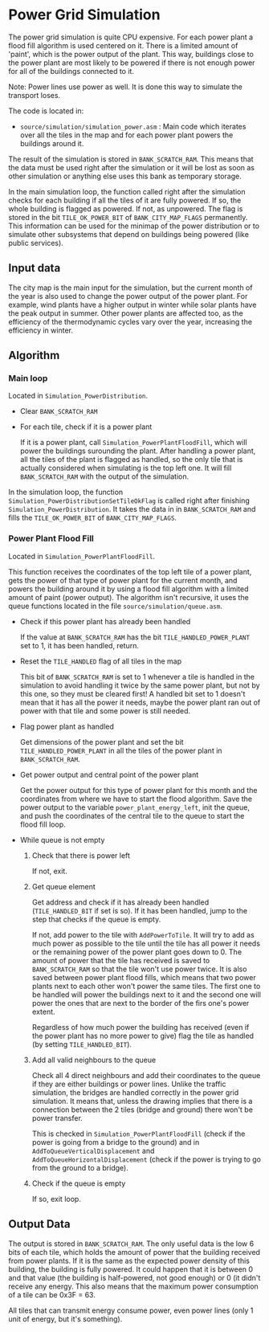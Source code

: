 # Power Grid Simulation

The power grid simulation is quite CPU expensive. For each power plant a flood
fill algorithm is used centered on it. There is a limited amount of 'paint',
which is the power output of the plant. This way, buildings close to the power
plant are most likely to be powered if there is not enough power for all of the
buildings connected to it.

Note: Power lines use power as well. It is done this way to simulate the
transport loses.

The code is located in:
- `source/simulation/simulation_power.asm` : Main code which iterates over all
  the tiles in the map and for each power plant powers the buildings around it.

The result of the simulation is stored in `BANK_SCRATCH_RAM`. This means that
the data must be used right after the simulation or it will be lost as soon as
other simulation or anything else uses this bank as temporary storage.

In the main simulation loop, the function called right after the simulation
checks for each building if all the tiles of it are fully powered. If so, the
whole building is flagged as powered. If not, as unpowered. The flag is stored
in the bit `TILE_OK_POWER_BIT` of `BANK_CITY_MAP_FLAGS` permanently. This
information can be used for the minimap of the power distribution or to simulate
other subsystems that depend on buildings being powered (like public services).

## Input data

The city map is the main input for the simulation, but the current month of the
year is also used to change the power output of the power plant. For example,
wind plants have a higher output in winter while solar plants have the peak
output in summer. Other power plants are affected too, as the efficiency of the
thermodynamic cycles vary over the year, increasing the efficiency in winter.

## Algorithm

### Main loop

Located in `Simulation_PowerDistribution`.

- Clear `BANK_SCRATCH_RAM`

- For each tile, check if it is a power plant

  If it is a power plant, call `Simulation_PowerPlantFloodFill`, which will
  power the buildings surounding the plant. After handling a power plant, all
  the tiles of the plant is flagged as handled, so the only tile that is
  actually considered when simulating is the top left one. It will fill
  `BANK_SCRATCH_RAM` with the output of the simulation.

In the simulation loop, the function `Simulation_PowerDistributionSetTileOkFlag`
is called right after finishing `Simulation_PowerDistribution`. It takes the
data in in `BANK_SCRATCH_RAM` and fills the `TILE_OK_POWER_BIT` of
`BANK_CITY_MAP_FLAGS`.

### Power Plant Flood Fill

Located in `Simulation_PowerPlantFloodFill`.

This function receives the coordinates of the top left tile of a power plant,
gets the power of that type of power plant for the current month, and powers the
building around it by using a flood fill algorithm with a limited amount of
paint (power output). The algorithm isn't recursive, it uses the queue functions
located in the file `source/simulation/queue.asm`.

- Check if this power plant has already been handled

  If the value at `BANK_SCRATCH_RAM` has the bit `TILE_HANDLED_POWER_PLANT` set
  to 1, it has been handled, return.

- Reset the `TILE_HANDLED` flag of all tiles in the map

  This bit of `BANK_SCRATCH_RAM` is set to 1 whenever a tile is handled in the
  simulation to avoid handling it twice by the same power plant, but not by this
  one, so they must be cleared first! A handled bit set to 1 doesn't mean that
  it has all the power it needs, maybe the power plant ran out of power with
  that tile and some power is still needed.

- Flag power plant as handled

  Get dimensions of the power plant and set the bit `TILE_HANDLED_POWER_PLANT`
  in all the tiles of the power plant in `BANK_SCRATCH_RAM`.

- Get power output and central point of the power plant

  Get the power output for this type of power plant for this month and the
  coordinates from where we have to start the flood algorithm. Save the power
  output to the variable `power_plant_energy_left`, init the queue, and push the
  coordinates of the central tile to the queue to start the flood fill loop.

- While queue is not empty

  1. Check that there is power left

     If not, exit.

  2. Get queue element

     Get address and check if it has already been handled (`TILE_HANDLED_BIT` if
     set is so). If it has been handled, jump to the step that checks if the
     queue is empty.

     If not, add power to the tile with `AddPowerToTile`. It will try to add as
     much power as possible to the tile until the tile has all power it needs or
     the remaining power of the power plant goes down to 0. The amount of power
     that the tile has received is saved to `BANK_SCRATCH_RAM` so that the tile
     won't use power twice. It is also saved between power plant flood fills,
     which means that two power plants next to each other won't power the same
     tiles. The first one to be handled will power the buildings next to it and
     the second one will power the ones that are next to the border of the firs
     one's power extent.

     Regardless of how much power the building has received (even if the power
     plant has no more power to give) flag the tile as handled (by setting
     `TILE_HANDLED_BIT`).

  3. Add all valid neighbours to the queue

     Check all 4 direct neighbours and add their coordinates to the queue if
     they are either buildings or power lines. Unlike the traffic simulation,
     the bridges are handled correctly in the power grid simulation. It means
     that, unless the drawing implies that there is a connection between the 2
     tiles (bridge and ground) there won't be power transfer.

     This is checked in `Simulation_PowerPlantFloodFill` (check if the power is
     going from a bridge to the ground) and in `AddToQueueVerticalDisplacement`
     and `AddToQueueHorizontalDisplacement` (check if the power is trying to go
     from the ground to a bridge).

  4. Check if the queue is empty

     If so, exit loop.

## Output Data

The output is stored in `BANK_SCRATCH_RAM`. The only useful data is the low 6
bits of each tile, which holds the amount of power that the building received
from power plants. If it is the same as the expected power density of this
building, the building is fully powered. It could happen that it is between 0
and that value (the building is half-powered, not good enough) or 0 (it didn't
receive any energy. This also means that the maximum power consumption of a tile
can be 0x3F = 63.

All tiles that can transmit energy consume power, even power lines (only 1 unit
of energy, but it's something).
